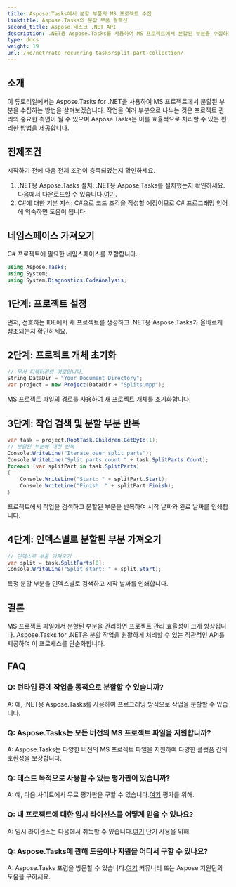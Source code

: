 ```yaml
---
title: Aspose.Tasks에서 분할 부품의 MS 프로젝트 수집
linktitle: Aspose.Tasks의 분할 부품 컬렉션
second_title: Aspose.태스크 .NET API
description: .NET용 Aspose.Tasks를 사용하여 MS 프로젝트에서 분할된 부분을 수집하는 방법을 알아보세요. 이 포괄적인 튜토리얼은 프로세스를 단계별로 안내합니다.
type: docs
weight: 19
url: /ko/net/rate-recurring-tasks/split-part-collection/
---
```

## 소개
이 튜토리얼에서는 Aspose.Tasks for .NET을 사용하여 MS 프로젝트에서 분할된 부분을 수집하는 방법을 살펴보겠습니다. 작업을 여러 부분으로 나누는 것은 프로젝트 관리의 중요한 측면이 될 수 있으며 Aspose.Tasks는 이를 효율적으로 처리할 수 있는 편리한 방법을 제공합니다.
## 전제조건
시작하기 전에 다음 전제 조건이 충족되었는지 확인하세요.
1. .NET용 Aspose.Tasks 설치: .NET용 Aspose.Tasks를 설치했는지 확인하세요. 다음에서 다운로드할 수 있습니다.[여기](https://releases.aspose.com/tasks/net/).
2. C#에 대한 기본 지식: C#으로 코드 조각을 작성할 예정이므로 C# 프로그래밍 언어에 익숙하면 도움이 됩니다.

## 네임스페이스 가져오기
C# 프로젝트에 필요한 네임스페이스를 포함합니다.
```csharp
using Aspose.Tasks;
using System;
using System.Diagnostics.CodeAnalysis;

```

## 1단계: 프로젝트 설정
먼저, 선호하는 IDE에서 새 프로젝트를 생성하고 .NET용 Aspose.Tasks가 올바르게 참조되는지 확인하세요.
## 2단계: 프로젝트 개체 초기화
```csharp
// 문서 디렉터리의 경로입니다.
String DataDir = "Your Document Directory";
var project = new Project(DataDir + "Splits.mpp");
```
MS 프로젝트 파일의 경로를 사용하여 새 프로젝트 개체를 초기화합니다.
## 3단계: 작업 검색 및 분할 부분 반복
```csharp
var task = project.RootTask.Children.GetById(1);
// 분할된 부분에 대한 반복
Console.WriteLine("Iterate over split parts");
Console.WriteLine("Split parts count:" + task.SplitParts.Count);
foreach (var splitPart in task.SplitParts)
{
    Console.WriteLine("Start: " + splitPart.Start);
    Console.WriteLine("Finish: " + splitPart.Finish);
}
```
프로젝트에서 작업을 검색하고 분할된 부분을 반복하여 시작 날짜와 완료 날짜를 인쇄합니다.
## 4단계: 인덱스별로 분할된 부분 가져오기
```csharp
// 인덱스로 부품 가져오기
var split = task.SplitParts[0];
Console.WriteLine("Split start: " + split.Start);
```
특정 분할 부분을 인덱스별로 검색하고 시작 날짜를 인쇄합니다.

## 결론
MS 프로젝트 파일에서 분할된 부분을 관리하면 프로젝트 관리 효율성이 크게 향상됩니다. Aspose.Tasks for .NET은 분할 작업을 원활하게 처리할 수 있는 직관적인 API를 제공하여 이 프로세스를 단순화합니다.
## FAQ
### Q: 런타임 중에 작업을 동적으로 분할할 수 있습니까?
A: 예, .NET용 Aspose.Tasks를 사용하여 프로그래밍 방식으로 작업을 분할할 수 있습니다.
### Q: Aspose.Tasks는 모든 버전의 MS 프로젝트 파일을 지원합니까?
A: Aspose.Tasks는 다양한 버전의 MS 프로젝트 파일을 지원하여 다양한 플랫폼 간의 호환성을 보장합니다.
### Q: 테스트 목적으로 사용할 수 있는 평가판이 있습니까?
 A: 예, 다음 사이트에서 무료 평가판을 구할 수 있습니다.[여기](https://releases.aspose.com/) 평가를 위해.
### Q: 내 프로젝트에 대한 임시 라이선스를 어떻게 얻을 수 있나요?
 A: 임시 라이센스는 다음에서 취득할 수 있습니다.[여기](https://purchase.aspose.com/temporary-license/) 단기 사용을 위해.
### Q: Aspose.Tasks에 관해 도움이나 지원을 어디서 구할 수 있나요?
 A: Aspose.Tasks 포럼을 방문할 수 있습니다.[여기](https://forum.aspose.com/c/tasks/15) 커뮤니티 또는 Aspose 지원팀의 도움을 구하세요.